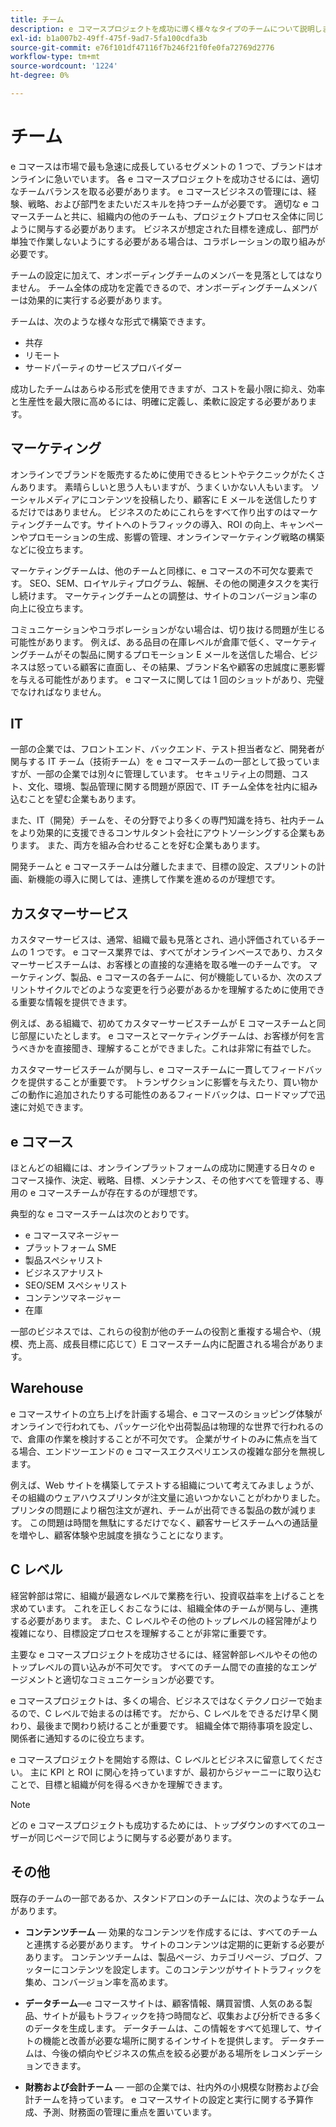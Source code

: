 ```yaml
---
title: チーム
description: e コマースプロジェクトを成功に導く様々なタイプのチームについて説明します。
exl-id: b1a007b2-49ff-475f-9ad7-5fa100cdfa3b
source-git-commit: e76f101df47116f7b246f21f0fe0fa72769d2776
workflow-type: tm+mt
source-wordcount: '1224'
ht-degree: 0%

---
```


# チーム

e コマースは市場で最も急速に成長しているセグメントの 1 つで、ブランドはオンラインに急いでいます。 各 e コマースプロジェクトを成功させるには、適切なチームバランスを取る必要があります。 e コマースビジネスの管理には、経験、戦略、および部門をまたいだスキルを持つチームが必要です。 適切な e コマースチームと共に、組織内の他のチームも、プロジェクトプロセス全体に同じように関与する必要があります。 ビジネスが想定された目標を達成し、部門が単独で作業しないようにする必要がある場合は、コラボレーションの取り組みが必要です。

チームの設定に加えて、オンボーディングチームのメンバーを見落としてはなりません。 チーム全体の成功を定義できるので、オンボーディングチームメンバーは効果的に実行する必要があります。

チームは、次のような様々な形式で構築できます。

- 共存
- リモート
- サードパーティのサービスプロバイダー

成功したチームはあらゆる形式を使用できますが、コストを最小限に抑え、効率と生産性を最大限に高めるには、明確に定義し、柔軟に設定する必要があります。

## マーケティング

オンラインでブランドを販売するために使用できるヒントやテクニックがたくさんあります。 素晴らしいと思う人もいますが、うまくいかない人もいます。 ソーシャルメディアにコンテンツを投稿したり、顧客に E メールを送信したりするだけではありません。 ビジネスのためにこれらをすべて作り出すのはマーケティングチームです。サイトへのトラフィックの導入、ROI の向上、キャンペーンやプロモーションの生成、影響の管理、オンラインマーケティング戦略の構築などに役立ちます。

マーケティングチームは、他のチームと同様に、e コマースの不可欠な要素です。 SEO、SEM、ロイヤルティプログラム、報酬、その他の関連タスクを実行し続けます。 マーケティングチームとの調整は、サイトのコンバージョン率の向上に役立ちます。

コミュニケーションやコラボレーションがない場合は、切り抜ける問題が生じる可能性があります。 例えば、ある品目の在庫レベルが倉庫で低く、マーケティングチームがその製品に関するプロモーション E メールを送信した場合、ビジネスは怒っている顧客に直面し、その結果、ブランド名や顧客の忠誠度に悪影響を与える可能性があります。 e コマースに関しては 1 回のショットがあり、完璧でなければなりません。

## IT

一部の企業では、フロントエンド、バックエンド、テスト担当者など、開発者が関与する IT チーム（技術チーム）を e コマースチームの一部として扱っていますが、一部の企業では別々に管理しています。 セキュリティ上の問題、コスト、文化、環境、製品管理に関する問題が原因で、IT チーム全体を社内に組み込むことを望む企業もあります。

また、IT（開発）チームを、その分野でより多くの専門知識を持ち、社内チームをより効果的に支援できるコンサルタント会社にアウトソーシングする企業もあります。 また、両方を組み合わせることを好む企業もあります。

開発チームと e コマースチームは分離したままで、目標の設定、スプリントの計画、新機能の導入に関しては、連携して作業を進めるのが理想です。

## カスタマーサービス

カスタマーサービスは、通常、組織で最も見落とされ、過小評価されているチームの 1 つです。 e コマース業界では、すべてがオンラインベースであり、カスタマーサービスチームは、お客様との直接的な連絡を取る唯一のチームです。 マーケティング、製品、e コマースの各チームに、何が機能しているか、次のスプリントサイクルでどのような変更を行う必要があるかを理解するために使用できる重要な情報を提供できます。

例えば、ある組織で、初めてカスタマーサービスチームが E コマースチームと同じ部屋にいたとします。 e コマースとマーケティングチームは、お客様が何を言うべきかを直接聞き、理解することができました。これは非常に有益でした。

カスタマーサービスチームが関与し、e コマースチームに一貫してフィードバックを提供することが重要です。 トランザクションに影響を与えたり、買い物かごの動作に追加されたりする可能性のあるフィードバックは、ロードマップで迅速に対処できます。

## e コマース

ほとんどの組織には、オンラインプラットフォームの成功に関連する日々の e コマース操作、決定、戦略、目標、メンテナンス、その他すべてを管理する、専用の e コマースチームが存在するのが理想です。

典型的な e コマースチームは次のとおりです。

- e コマースマネージャー
- プラットフォーム SME
- 製品スペシャリスト
- ビジネスアナリスト
- SEO/SEM スペシャリスト
- コンテンツマネージャー
- 在庫

一部のビジネスでは、これらの役割が他のチームの役割と重複する場合や、（規模、売上高、成長目標に応じて）E コマースチーム内に配置される場合があります。

## Warehouse

e コマースサイトの立ち上げを計画する場合、e コマースのショッピング体験がオンラインで行われても、パッケージ化や出荷製品は物理的な世界で行われるので、倉庫の作業を検討することが不可欠です。 企業がサイトのみに焦点を当てる場合、エンドツーエンドの e コマースエクスペリエンスの複雑な部分を無視します。

例えば、Web サイトを構築してテストする組織について考えてみましょうが、その組織のウェアハウスプリンタが注文量に追いつかないことがわかりました。 プリンタの問題により梱包注文が遅れ、チームが出荷できる製品の数が減ります。 この問題は時間を無駄にするだけでなく、顧客サービスチームへの通話量を増やし、顧客体験や忠誠度を損なうことになります。

## C レベル

経営幹部は常に、組織が最適なレベルで業務を行い、投資収益率を上げることを求めています。 これを正しくおこなうには、組織全体のチームが関与し、連携する必要があります。 また、C レベルやその他のトップレベルの経営陣がより複雑になり、目標設定プロセスを理解することが非常に重要です。

主要な e コマースプロジェクトを成功させるには、経営幹部レベルやその他のトップレベルの買い込みが不可欠です。 すべてのチーム間での直接的なエンゲージメントと適切なコミュニケーションが必要です。

e コマースプロジェクトは、多くの場合、ビジネスではなくテクノロジーで始まるので、C レベルで始まるのは稀です。 だから、C レベルをできるだけ早く関わり、最後まで関わり続けることが重要です。 組織全体で期待事項を設定し、関係者に通知するのに役立ちます。

e コマースプロジェクトを開始する際は、C レベルとビジネスに留意してください。 主に KPI と ROI に関心を持っていますが、最初からジャーニーに取り込むことで、目標と組織が何を得るべきかを理解できます。

>[!NOTE]
>
>どの e コマースプロジェクトも成功するためには、トップダウンのすべてのユーザーが同じページで同じように関与する必要があります。

## その他

既存のチームの一部であるか、スタンドアロンのチームには、次のようなチームがあります。

- **コンテンツチーム** — 効果的なコンテンツを作成するには、すべてのチームと連携する必要があります。 サイトのコンテンツは定期的に更新する必要があります。 コンテンツチームは、製品ページ、カテゴリページ、ブログ、フッターにコンテンツを設定します。このコンテンツがサイトトラフィックを集め、コンバージョン率を高めます。

- **データチーム**—e コマースサイトは、顧客情報、購買習慣、人気のある製品、サイトが最もトラフィックを持つ時間など、収集および分析できる多くのデータを生成します。 データチームは、この情報をすべて処理して、サイトの機能と改善が必要な場所に関するインサイトを提供します。 データチームは、今後の傾向やビジネスの焦点を絞る必要がある場所をレコメンデーションできます。

- **財務および会計チーム** — 一部の企業では、社内外の小規模な財務および会計チームを持っています。 e コマースサイトの設定と実行に関する予算作成、予測、財務面の管理に重点を置いています。
